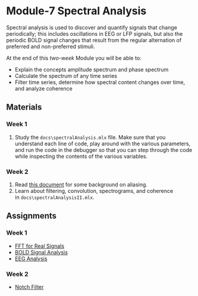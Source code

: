 # Module-7 Spectral Analysis

Spectral analysis is used to discover and quantify signals that change periodically; this includes oscillations in EEG or LFP signals, but also the periodic BOLD signal changes that result from the regular alternation of preferred and non-preferred stimuli.

At the end of this *two-week* Module you will be able to:

- Explain the concepts amplitude spectrum and phase spectrum
- Calculate the spectrum of any time series
- Filter time series, determine how spectral content changes over time, and analyze coherence

## Materials

### Week 1

1. Study the `docs\spectralAnalysis.mlx` file. Make sure that you understand each line of code, play around with the various parameters, and run the code in the debugger so that you can step through the code while inspecting the contents of the various variables.

### Week 2

1. Read [this document](./docs/aliasing.pdf) for some background on aliasing.
1. Learn about filtering, convolution, spectrograms, and coherence in `docs\spectralAnalysisII.mlx`.

## Assignments

### Week 1

- [FFT for Real Signals](./docs/FFTReal.md)
- [BOLD Signal Analysis](./docs/BOLDAnalysis.md)
- [EEG Analysis](./docs/EEGAnalysis.md)

### Week 2

- [Notch Filter](./docs/NotchFilter.md)
